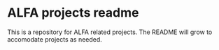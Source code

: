 # ALFA projects readme 
This is a repository for ALFA related projects. The README will grow to accomodate projects as needed.
